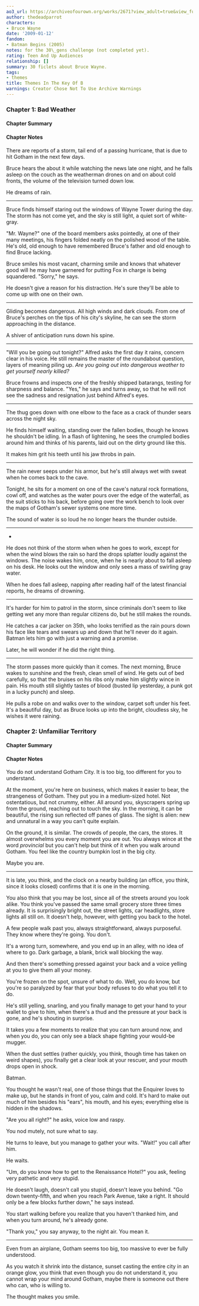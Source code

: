 ```yaml
---
ao3_url: https://archiveofourown.org/works/2671?view_adult=true&view_full_work=true
author: thedeadparrot
characters:
- Bruce Wayne
date: '2009-01-12'
fandom:
- Batman Begins (2005)
notes: for the 30\_gens challenge (not completed yet).
rating: Teen And Up Audiences
relationship: []
summary: 30 ficlets about Bruce Wayne.
tags:
- themes
title: Themes In The Key Of B
warnings: Creator Chose Not To Use Archive Warnings
---
```


### Chapter 1: Bad Weather


#### Chapter Summary



#### Chapter Notes



There are reports of a storm, tail end of a passing hurricane, that is due to hit Gotham in the next few days.

Bruce hears the about it while watching the news late one night, and he falls asleep on the couch as the weatherman drones on and on about cold fronts, the volume of the television turned down low.

He dreams of rain.



---

Bruce finds himself staring out the windows of Wayne Tower during the day. The storm has not come yet, and the sky is still light, a quiet sort of white-gray.

"Mr. Wayne?" one of the board members asks pointedly, at one of their many meetings, his fingers folded neatly on the polished wood of the table. He's old, old enough to have remembered Bruce's father and old enough to find Bruce lacking.

Bruce smiles his most vacant, charming smile and knows that whatever good will he may have garnered for putting Fox in charge is being squandered. "Sorry," he says.

He doesn't give a reason for his distraction. He's sure they'll be able to come up with one on their own.



---

Gliding becomes dangerous. All high winds and dark clouds. From one of Bruce's perches on the tips of his city's skyline, he can see the storm approaching in the distance.

A shiver of anticipation runs down his spine.



---

"Will you be going out tonight?" Alfred asks the first day it rains, concern clear in his voice. He still remains the master of the roundabout question, layers of meaning piling up. *Are you going out into dangerous weather to get yourself nearly killed?*

Bruce frowns and inspects one of the freshly shipped batarangs, testing for sharpness and balance. "Yes," he says and turns away, so that he will not see the sadness and resignation just behind Alfred's eyes.



---

The thug goes down with one elbow to the face as a crack of thunder sears across the night sky.

He finds himself waiting, standing over the fallen bodies, though he knows he shouldn't be idling. In a flash of lightening, he sees the crumpled bodies around him and thinks of his parents, laid out on the dirty ground like this.

It makes him grit his teeth until his jaw throbs in pain.



---

The rain never seeps under his armor, but he's still always wet with sweat when he comes back to the cave.

Tonight, he sits for a moment on one of the cave's natural rock formations, cowl off, and watches as the water pours over the edge of the waterfall, as the suit sticks to his back, before going over the work bench to look over the maps of Gotham's sewer systems one more time.

The sound of water is so loud he no longer hears the thunder outside.



---

-

He does not think of the storm when when he goes to work, except for when the wind blows the rain so hard the drops splatter loudly against the windows. The noise wakes him, once, when he is nearly about to fall asleep on his desk. He looks out the window and only sees a mass of swirling gray water.

When he does fall asleep, napping after reading half of the latest financial reports, he dreams of drowning.



---

It's harder for him to patrol in the storm, since criminals don't seem to like getting wet any more than regular citizens do, but he still makes the rounds.

He catches a car jacker on 35th, who looks terrified as the rain pours down his face like tears and swears up and down that he'll never do it again. Batman lets him go with just a warning and a promise.

Later, he will wonder if he did the right thing.



---

The storm passes more quickly than it comes. The next morning, Bruce wakes to sunshine and the fresh, clean smell of wind. He gets out of bed carefully, so that the bruises on his ribs only make him slightly wince in pain. His mouth still slightly tastes of blood (busted lip yesterday, a punk got in a lucky punch) and sleep.

He pulls a robe on and walks over to the window, carpet soft under his feet. It's a beautiful day, but as Bruce looks up into the bright, cloudless sky, he wishes it were raining.


### Chapter 2: Unfamiliar Territory


#### Chapter Summary



#### Chapter Notes



You do not understand Gotham City. It is too big, too different for you to understand.

At the moment, you're here on business, which makes it easier to bear, the strangeness of Gotham. They put you in a medium-sized hotel. Not ostentatious, but not crummy, either. All around you, skyscrapers spring up from the ground, reaching out to touch the sky. In the morning, it can be beautiful, the rising sun reflected off panes of glass. The sight is alien: new and unnatural in a way you can't quite explain.

On the ground, it is similar. The crowds of people, the cars, the stores. It almost overwhelms you every moment you are out. You always wince at the word *provincial* but you can't help but think of it when you walk around Gotham. You feel like the country bumpkin lost in the big city.

Maybe you are.



---

It is late, you think, and the clock on a nearby building (an office, you think, since it looks closed) confirms that it is one in the morning.

You also think that you may be lost, since all of the streets around you look alike. You think you've passed the same small grocery store three times already. It is surprisingly bright out, the street lights, car headlights, store lights all still on. It doesn't help, however, with getting you back to the hotel.

A few people walk past you, always straightforward, always purposeful. They know where they're going. You don't.

It's a wrong turn, somewhere, and you end up in an alley, with no idea of where to go. Dark garbage, a blank, brick wall blocking the way.

And then there's something pressed against your back and a voice yelling at you to give them all your money.

You're frozen on the spot, unsure of what to do. Well, you do know, but you're so paralyzed by fear that your body refuses to do what you tell it to do.

He's still yelling, snarling, and you finally manage to get your hand to your wallet to give to him, when there's a thud and the pressure at your back is gone, and he's shouting in surprise.

It takes you a few moments to realize that you can turn around now, and when you do, you can only see a black shape fighting your would-be mugger.

When the dust settles (rather quickly, you think, though time has taken on weird shapes), you finally get a clear look at your rescuer, and your mouth drops open in shock.

Batman.

You thought he wasn't real, one of those things that the Enquirer loves to make up, but he stands in front of you, calm and cold. It's hard to make out much of him besides his "ears", his mouth, and his eyes; everything else is hidden in the shadows.

"Are you all right?" he asks, voice low and raspy.

You nod mutely, not sure what to say.

He turns to leave, but you manage to gather your wits. "Wait!" you call after him.

He waits.

"Um, do you know how to get to the Renaissance Hotel?" you ask, feeling very pathetic and very stupid.

He doesn't laugh, doesn't call you stupid, doesn't leave you behind. "Go down twenty-fifth, and when you reach Park Avenue, take a right. It should only be a few blocks further down," he says instead.

You start walking before you realize that you haven't thanked him, and when you turn around, he's already gone.

"Thank you," you say anyway, to the night air. You mean it.



---

Even from an airplane, Gotham seems too big, too massive to ever be fully understood.

As you watch it shrink into the distance, sunset casting the entire city in an orange glow, you think that even though you do not understand it, you cannot wrap your mind around Gotham, maybe there is someone out there who can, who is willing to.

The thought makes you smile.

